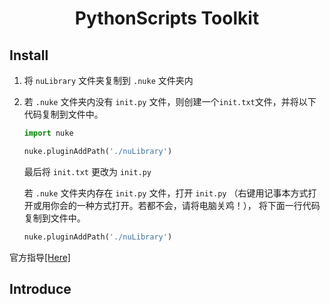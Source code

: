 # <p align='center'>PythonScripts Toolkit</p>
## Install 
1. 将 `nuLibrary` 文件夹复制到 `.nuke` 文件夹内
2. 若 `.nuke` 文件夹内没有 `init.py` 文件，则创建一个`init.txt`文件，并将以下代码复制到文件中。
      ```python
      import nuke

      nuke.pluginAddPath('./nuLibrary')
      ```
      最后将 `init.txt` 更改为 `init.py`
      
      若 `.nuke` 文件夹内存在 `init.py` 文件，打开 `init.py` （右键用记事本方式打开或用你会的一种方式打开。若都不会，请将电脑关鸡！），
      将下面一行代码复制到文件中。
      ```python
      nuke.pluginAddPath('./nuLibrary')
      ``` 
官方指导[[Here]](url)
## Introduce
